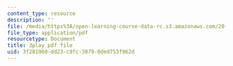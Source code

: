 ```yaml
---
content_type: resource
description: ''
file: /media/https%3A/open-learning-course-data-rc.s3.amazonaws.com/20-219-becoming-the-next-bill-nye-writing-and-hosting-the-educational-show-january-iap-2015/3f281960dd23c9fc30790ded753f962d_aHygKFodPKg.pdf
file_type: application/pdf
resourcetype: Document
title: 3play pdf file
uid: 3f281960-dd23-c9fc-3079-0ded753f962d
---
```

